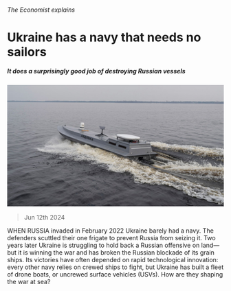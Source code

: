 ###### The Economist explains

# Ukraine has a navy that needs no sailors 

##### It does a surprisingly good job of destroying Russian vessels 

![image](images/20240615_BLP507.jpg) 

> Jun 12th 2024 

WHEN RUSSIA invaded in February 2022 Ukraine barely had a navy. The defenders scuttled their one frigate to prevent Russia from seizing it. Two years later Ukraine is struggling to hold back a Russian offensive on land—but it is winning the war  and has broken the Russian blockade of its grain ships. Its victories have often depended on rapid technological innovation: every other navy relies on crewed ships to fight, but Ukraine has built a fleet of drone boats, or uncrewed surface vehicles (USVs). How are they shaping the war at sea? 


